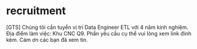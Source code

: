 # recruitment
[GTS] Chúng tôi cần tuyển vị trí Data Engineer ETL với 4 năm kinh nghiệm. Địa điểm làm việc: Khu CNC Q9. Phần yêu cầu cụ thể vui lòng xem link đính kèm. Cám ơn các bạn đã xem tin.
